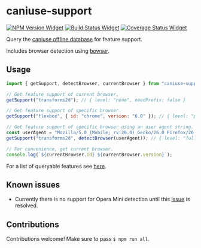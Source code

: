 # caniuse-support

[![NPM Version Widget]][npm version]
[![Build Status Widget]][build status]
[![Coverage Status Widget]][coverage status]

Query the [caniuse offline database](https://github.com/Fyrd/caniuse) for feature support.

Includes browser detection using [bowser](https://github.com/ded/bowser).

## Usage

```javascript
import { getSupport, detectBrowser, currentBrowser } from "caniuse-support";

// Get feature support of current browser.
getSupport("transforms2d"); // { level: "none", needPrefix: false }

// Get feature support of specific browser.
getSupport("flexbox", { id: "chrome", version: "6.0" }); // { level: "partial", needPrefix: true }

// Get feature support of specific browser using an user agent string.
const userAgent = "Mozilla/5.0 (Mobile; rv:26.0) Gecko/26.0 Firefox/26.0";
getSupport("transforms2d", detectBrowser(userAgent)); // { level: "full", needPrefix: false }

// For convenience, get current browser.
console.log(`${currentBrowser.id} ${currentBrowser.version}`);
```

For a list of queryable features see [here](https://github.com/Fyrd/caniuse/tree/master/features-json).

## Known issues

- Currently there is no support for Opera Mini detection until this [issue](https://github.com/ded/bowser/issues/158) is resolved.

## Contributions

Contributions welcome! Make sure to pass `$ npm run all`.

[npm version]: https://www.npmjs.com/package/caniuse-support

[npm version widget]: https://img.shields.io/npm/v/caniuse-support.svg?style=flat-square

[build status]: https://travis-ci.org/wikiwi/caniuse-support

[build status widget]: https://img.shields.io/travis/wikiwi/caniuse-support/master.svg?style=flat-square

[coverage status]: https://coveralls.io/github/wikiwi/caniuse-support?branch=master

[coverage status widget]: https://img.shields.io/coveralls/wikiwi/caniuse-support/master.svg?style=flat-square
